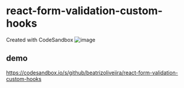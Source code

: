 # react-form-validation-custom-hooks
Created with CodeSandbox
![image](https://user-images.githubusercontent.com/65451957/147979511-12aab9db-b94c-4834-8d28-dee61607ed49.png)

## demo
https://codesandbox.io/s/github/beatrizoliveiira/react-form-validation-custom-hooks
